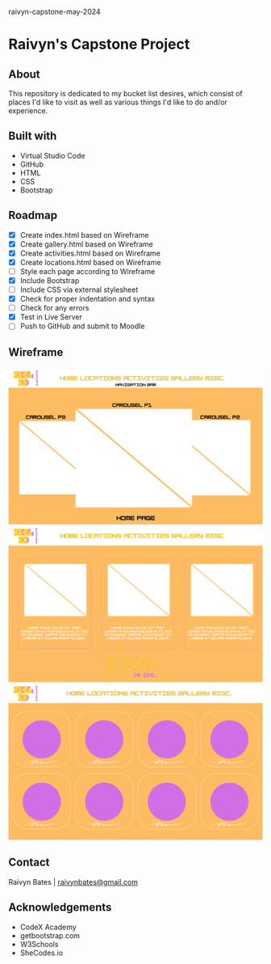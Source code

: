 raivyn-capstone-may-2024
# Raivyn's Capstone Project

## About

This repository is dedicated to my bucket list desires, which consist of places I'd like to visit as well as various things I'd like to do and/or experience. 

## Built with

* Virtual Studio Code
* GitHub
* HTML
* CSS
* Bootstrap 

## Roadmap

- [x] Create index.html based on Wireframe
- [x] Create gallery.html based on Wireframe
- [x] Create activities.html based on Wireframe
- [x] Create locations.html based on Wireframe
- [ ] Style each page according to Wireframe
- [x] Include Bootstrap
- [ ] Include CSS via external stylesheet
- [x] Check for proper indentation and syntax
- [ ] Check for any errors
- [x] Test in Live Server 
- [ ] Push to GitHub and submit to Moodle 

## Wireframe

![Wireframe for index.html](<Wireframe I.png>)
![Wireframe for locations.html](<Wireframe II.png>)
![Wireframe for gallery.html](<Wireframe III.png>)
## Contact

Raivyn Bates | 
raivynbates@gmail.com

## Acknowledgements 

- CodeX Academy
- getbootstrap.com
- W3Schools
- SheCodes.io


